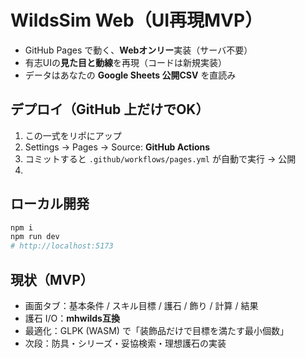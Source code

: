 # WildsSim Web（UI再現MVP）

- GitHub Pages で動く、**Webオンリー**実装（サーバ不要）
- 有志UIの**見た目と動線**を再現（コードは新規実装）
- データはあなたの **Google Sheets 公開CSV** を直読み

## デプロイ（GitHub 上だけでOK）
1. この一式をリポにアップ
2. Settings → Pages → Source: **GitHub Actions**
3. コミットすると `.github/workflows/pages.yml` が自動で実行 → 公開
4. 

## ローカル開発
```bash
npm i
npm run dev
# http://localhost:5173
```

## 現状（MVP）
- 画面タブ：基本条件 / スキル目標 / 護石 / 飾り / 計算 / 結果
- 護石 I/O：**mhwilds互換**
- 最適化：GLPK (WASM) で「装飾品だけで目標を満たす最小個数」
- 次段：防具・シリーズ・妥協検索・理想護石の実装
